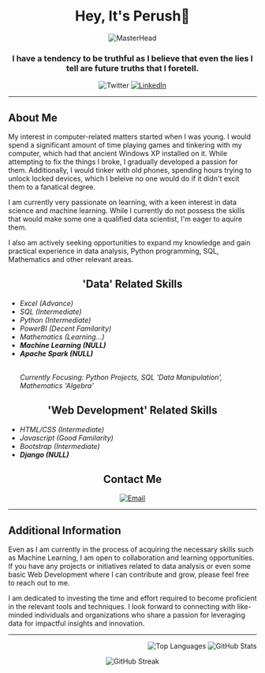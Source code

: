 <h1 align="center">Hey, It's Perush👋</h1>

<p align="center">
  <img src="https://external-content.duckduckgo.com/iu/?u=https%3A%2F%2Fmir-s3-cdn-cf.behance.net%2Fproject_modules%2F1400_opt_1%2F6c0f9b95746151.5e9ecde69599e.gif&f=1&nofb=1&ipt=2ef42c9e3a39ccaf5846dd53ae54b201845af1767ea8ef3b4624ca487c2287c4&ipo=images" alt="MasterHead" />
</p>

<h3 align="center">I have a tendency to be truthful as I believe that even the lies I tell are future truths that I foretell.</h3>

<p align="center">
  <a [href="https://twitter.com/perush12](https://twitter.com/PerushTheSeeker)" target="_blank">
    <img src="https://img.shields.io/twitter/follow/perushTheSeeker?logo=twitter&style=for-the-badge" alt="Twitter" />
  </a>
  <a href="https://linkedin.com/in/@perush-parajuli" target="_blank">
    <img src="https://img.shields.io/badge/LinkedIn-%40perush%20parajuli-blue?logo=linkedin&style=for-the-badge" alt="LinkedIn" />
  </a>
</p>

<hr>

<h2 align="left">About Me</h2>

<p align="left">My interest in computer-related matters started when I was young. I would spend a significant amount of time playing games and tinkering with my computer, which had that ancient Windows XP installed on it. While attempting to fix the things I broke, I gradually developed a passion for them. Additionally, I would tinker with old phones, spending hours trying to unlock locked devices, which I beleive no one would do if it didn't excit them to a fanatical degree.</p>

<p align="left">I am currently very passionate on learning, with a keen interest in data science and machine learning. While I currently do not possess the skills that would make some one a qualified data scientist, I'm eager to aquire them.</p>

<p align="left">I also am actively seeking opportunities to expand my knowledge and gain practical experience in data analysis, Python programming, SQL, Mathematics and other relevant areas.</p>

<h2 align="center">'Data' Related Skills</h2>

<p align="Left">
  <em>
    <ul> 
      <li>Excel (Advance)</li>
      <li>SQL (Intermediate)</li>
      <li>Python (Intermediate)</li>
      <li>PowerBI (Decent Familarity)</li>
      <li>Mathematics (Learning...)</li>
      <strong><li>Machine Learning (NULL)</li></strong>
      <strong><li>Apache Spark (NULL)</li></strong>
      <br>
      <p>Currently Focusing: Python Projects, SQL 'Data Manipulation', Mathematics 'Algebra'</p>
    </ul>
  </em>
</p>

<h2 align="center">'Web Development' Related Skills</h2>

<p align="right">
  <em>
    <ul> 
      <li>HTML/CSS (Intermediate)</li>
      <li>Javascript (Good Familarity)</li>
      <li>Bootstrap (Intermediate)</li>
      <strong><li>Django (NULL)</li></strong>
    </ul>
  </em>
</p>

<h2 align="center">Contact Me</h2>

<p align="center">
  <a href="mailto:perushparajuli@gmail.com" target="_blank">
    <img src="https://img.shields.io/badge/Email-perushparajuli%40gmail.com-red?style=for-the-badge&logo=gmail" alt="Email" />
  </a>
</p>

<hr>

<h2 align="left">Additional Information</h2>

<p align="left">Even as I am currently in the process of acquiring the necessary skills such as Machine Learning, I am open to collaboration and learning opportunities. If you have any projects or initiatives related to data analysis or even some basic Web Development where I can contribute and grow, please feel free to reach out to me.</p>

<p align="left">I am dedicated to investing the time and effort required to become proficient in the relevant tools and techniques. I look forward to connecting with like-minded individuals and organizations who share a passion for leveraging data for impactful insights and innovation.</p>

<hr>

<p align="Right">
  <img src="https://github-readme-stats.vercel.app/api/top-langs?username=perushparajuli&show_icons=true&locale=en&layout=compact" alt="Top Languages" />
  <img src="https://github-readme-stats.vercel.app/api?username=perushparajuli&show_icons=true&locale=en" alt="GitHub Stats" />
</p>

<p align="center">
  <img src="https://github-readme-streak-stats.herokuapp.com/?user=perushparajuli" alt="GitHub Streak" />
</p>
